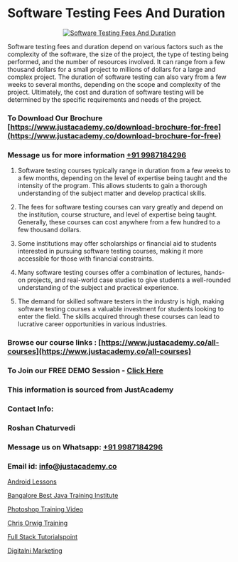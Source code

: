 # Software Testing Fees And Duration

<p align="center">
  <a href="https://justacademy.co/program-detail/software-testing">
    <img src="https://justacademy.co/storage2/program_images/1704700438.webp" alt="Software Testing Fees And Duration">
  </a>
</p>


Software testing fees and duration depend on various factors such as the complexity of the software, the size of the project, the type of testing being performed, and the number of resources involved. It can range from a few thousand dollars for a small project to millions of dollars for a large and complex project. The duration of software testing can also vary from a few weeks to several months, depending on the scope and complexity of the project. Ultimately, the cost and duration of software testing will be determined by the specific requirements and needs of the project. 
### To Download Our Brochure [https://www.justacademy.co/download-brochure-for-free](https://www.justacademy.co/download-brochure-for-free)
### Message us for more information [+91 9987184296](https://api.whatsapp.com/send?phone=919987184296)
1) Software testing courses typically range in duration from a few weeks to a few months, depending on the level of expertise being taught and the intensity of the program. This allows students to gain a thorough understanding of the subject matter and develop practical skills.

2) The fees for software testing courses can vary greatly and depend on the institution, course structure, and level of expertise being taught. Generally, these courses can cost anywhere from a few hundred to a few thousand dollars.

3) Some institutions may offer scholarships or financial aid to students interested in pursuing software testing courses, making it more accessible for those with financial constraints.

4) Many software testing courses offer a combination of lectures, hands-on projects, and real-world case studies to give students a well-rounded understanding of the subject and practical experience.

5) The demand for skilled software testers in the industry is high, making software testing courses a valuable investment for students looking to enter the field. The skills acquired through these courses can lead to lucrative career opportunities in various industries.

### Browse our course links : [https://www.justacademy.co/all-courses](https://www.justacademy.co/all-courses) 
### To Join our FREE DEMO Session - [Click Here](https://www.justacademy.co/register-for-course-demo)


### This information is sourced from JustAcademy
### Contact Info:
### Roshan Chaturvedi
### Message us on Whatsapp: [+91 9987184296](https://api.whatsapp.com/send?phone=919987184296)
### Email id: [info@justacademy.co](mailto:info@justacademy.co)
                
[Android Lessons](https://www.linkedin.com/pulse/android-lessons-justacademy-pune-g2gpf/)

[Bangalore Best Java Training Institute](https://www.linkedin.com/pulse/bangalore-best-java-training-institute-b2mze?trackingId=2aPuKJCWBNrzmIg%2BJUYQlA%3D%3D&lipi=urn%3Ali%3Apage%3Ad_flagship3_company_admin%3Buc3eZLF6QYysxJ31cjrhRA%3D%3D)

[Photoshop Training Video](https://medium.com/@mistersumit961/photoshop-training-video-50a34f9c7251)

[Chris Orwig Training](https://medium.com/@justacademytraining/chris-orwig-training-107c3105da57)

[Full Stack Tutorialspoint](https://justacademyin.github.io/Articles/Full-Stack-Tutorialspoint)

[Digitalni Marketing](https://justacademyin.github.io/Articles/Digitalni-Marketing)


